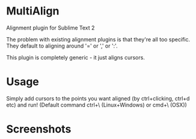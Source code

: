 MultiAlign
==========

Alignment plugin for Sublime Text 2

The problem with existing alignment plugins is that they're all too specific.
They default to aligning around '=' or ',' or ':'.

This plugin is completely generic - it just aligns cursors.

Usage
=====

Simply add cursors to the points you want aligned (by ctrl+clicking, ctrl+d etc)
and run! (Default command ctrl+\ (Linux+Windows) or cmd+\ (OSX))

Screenshots
===========

